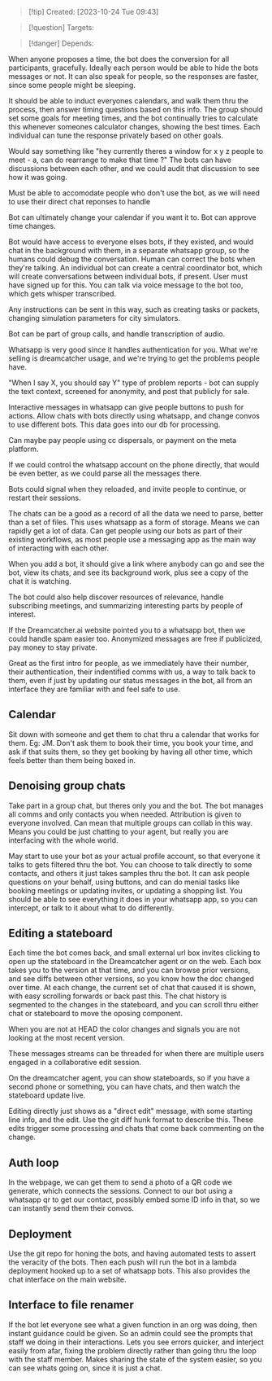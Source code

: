 
>[!tip] Created: [2023-10-24 Tue 09:43]

>[!question] Targets: 

>[!danger] Depends: 

When anyone proposes a time, the bot does the conversion for all participants, gracefully.
Ideally each person would be able to hide the bots messages or not.  It can also speak for people, so the responses are faster, since some people might be sleeping.

It should be able to induct everyones calendars, and walk them thru the process, then answer timing questions based on this info.  The group should set some goals for meeting times, and the bot continually tries to calculate this whenever someones calculator changes, showing the best times.  Each individual can tune the response privately based on other goals.

Would say something like "hey currently theres a window for x y z people to meet - a, can do rearrange to make that time ?"  The bots can have discussions between each other, and we could audit that discussion to see how it was going.

Must be able to accomodate people who don't use the bot, as we will need to use their direct chat reponses to handle

Bot can ultimately change your calendar if you want it to.  Bot can approve time changes.

Bot would have access to everyone elses bots, if they existed, and would chat in the background with them, in a separate whatsapp group, so the humans could debug the conversation.  Human can correct the bots when they're talking.  An individual bot can create a central coordinator bot, which will create conversations between individual bots, if present.  User must have signed up for this.  You can talk via voice message to the bot too, which gets whisper transcribed.

Any instructions can be sent in this way, such as creating tasks or packets, changing simulation parameters for city simulators.

Bot can be part of group calls, and handle transcription of audio.

Whatsapp is very good since it handles authentication for you.  What we're selling is dreamcatcher usage, and we're trying to get the problems people have.

"When I say X, you should say Y" type of problem reports - bot can supply the text context, screened for anonymity, and post that publicly for sale.

Interactive messages in whatsapp can give people buttons to push for actions. 
Allow chats with bots directly using whatsapp, and change convos to use different bots.  This data goes into our db for processing.

Can maybe pay people using cc dispersals, or payment on the meta platform.

If we could control the whatsapp account on the phone directly, that would be even better, as we could parse all the messages there.

Bots could signal when they reloaded, and invite people to continue, or restart their sessions.

The chats can be a good as a record of all the data we need to parse, better than a set of files.  This uses whatsapp as a form of storage.  Means we can rapidly get a lot of data.  Can get people using our bots as part of their existing workflows, as most people use a messaging app as the main way of interacting with each other.

When you add a bot, it should give a link where anybody can go and see the bot, view its chats, and see its background work, plus see a copy of the chat it is watching.

The bot could also help discover resources of relevance, handle subscribing meetings, and summarizing interesting parts by people of interest.

If the Dreamcatcher.ai website pointed you to a whatsapp bot, then we could handle spam easier too.  Anonymized messages are free if publicized, pay money to stay private.

Great as the first intro for people, as we immediately have their number, their authentication, their indentified comms with us, a way to talk back to them, even if just by updating our status messages in the bot, all from an interface they are familiar with and feel safe to use.

## Calendar 
Sit down with someone and get them to chat thru a calendar that works for them.  Eg: JM.  Don't ask them to book their time, you book your time, and ask if that suits them, so they get booking by having all other time, which feels better than them being boxed in.
## Denoising group chats
Take part in a group chat, but theres only you and the bot.  The bot manages all comms and only contacts you when needed.  Attribution is given to everyone involved.  Can mean that multiple groups can collab in this way.  Means you could be just chatting to your agent, but really you are interfacing with the whole world.

May start to use your bot as your actual profile account, so that everyone it talks to gets filtered thru the bot.  You can choose to talk directly to some contacts, and others it just takes samples thru the bot.  It can ask people questions on your behalf, using buttons, and can do menial tasks like booking meetings or updating invites, or updating a shopping list.  You should be able to see everything it does in your whatsapp app, so you can intercept, or talk to it about what to do differently.

## Editing a stateboard
Each time the bot comes back, and small external url box invites clicking to open up the stateboard in the Dreamcatcher agent or on the web.  Each box takes you to the version at that time, and you can browse prior versions, and see diffs between other versions, so you know how the doc changed over time.  At each change, the current set of chat that caused it is shown, with easy scrolling forwards or back past this.  The chat history is segmented to the changes in the stateboard, and you can scroll thru either chat or stateboard to move the oposing component.

When you are not at HEAD the color changes and signals you are not looking at the most recent version. 

These messages streams can be threaded for when there are multiple users engaged in a collaborative edit session.

On the dreamcatcher agent, you can show stateboards, so if you have a second phone or something, you can have chats, and then watch the stateboard update live.

Editing directly just shows as a "direct edit" message, with some starting line info, and the edit.  Use the git diff hunk format to describe this.  These edits trigger some processing and chats that come back commenting on the change.

## Auth loop
In the webpage, we can get them to send a photo of a QR code we generate, which connects the sessions.  Connect to our bot using a whatsapp qr to get our contact, possibly embed some ID info in that, so we can instantly send them their convos.
## Deployment
Use the git repo for honing the bots, and having automated tests to assert the veracity of the bots.  Then each push will run the bot in a lambda deployment hooked up to a set of whatsapp bots.  This also provides the chat interface on the main website.

## Interface to file renamer
If the bot let everyone see what a given function in an org was doing, then instant guidance could be given.  So an admin could see the prompts that staff we doing in their interactions.  Lets you see errors quicker, and interject easily from afar, fixing the problem directly rather than going thru the loop with the staff member.  Makes sharing the state of the system easier, so you can see whats going on, since it is just a chat.